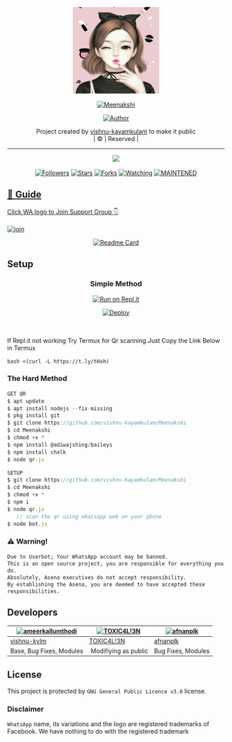 
<div align="center">
  <img border-radius: 15px src="Meenakshi[1].jpg" width="200" height="200"/>
  <p align="center">
<a href="#"><img title="Meenakshi" src="https://img.shields.io/badge/Meenakshi-green?colorA=%23ff0000&colorB=%23017e40&style=for-the-badge"></a>
</p>
  <p align="center">
<a href="https://github.com/vishnu-kayamkulam"><img title="Author" src="https://img.shields.io/badge/Author-vishnu-kayamkulam/Meenakshi?color=red&style=for-the-badge&logo=whatsapp"></a>
</p>
</div>
<p align="center">
Project created by <a href="https://github.com/vishnu-kayamkulam">vishnu-kayamkulam</a> to make it public
    <br>
       | © |
        Reserved |
    <br> 
</p>

----

  <p align="center">
  <a href="httsp://github.com/vishnu-kayamkulam/Meenakshi">
    <img src="https://img.shields.io/github/repo-size/vishnu-kayamkulam/Meenakshi?color=green&label=Repo%20total%20size&style=plastic">
<p align="center">
<a href="https://github.com/vishnu-kayamkulam/followers"><img title="Followers" src="https://img.shields.io/github/followers/vishnu-kayamkulam?color=blue&style=flat-square"></a>
<a href="https://github.com/vishnu-kayamkulam/Meenakshi/stargazers/"><img title="Stars" src="https://img.shields.io/github/stars/vishnu-kayamkulam/Meenakshi?color=blue&style=flat-square"></a>
<a href="https://github.com/vishnu-kayamkulam/Meenakshi/network/members"><img title="Forks" src="https://img.shields.io/github/forks/vishnu-kayamkulam/Meenakshi?color=blue&style=flat-square"></a>
<a href="https://github.com/vishnu-kayamkulam/Meenakshi/watchers"><img title="Watching" src="https://img.shields.io/github/watchers/vishnu-kayamkulam/Meenakshi?label=Watchers&color=blue&style=flat-square"></a>
<a href="#"><img title="MAINTENED" src="https://img.shields.io/badge/UNMAINTENED-YES-blue.svg"</a>
</p>

## 📢 Guide
Click WA logo to Join Support Group 👇
    <br>
<br>
  [![join](https://github.com/Alien-alfa/PublicBot/blob/main/wlogo.svg.png)](https://chat.whatsapp.com/GUhzlg6Yhkj611fLl5HkpN)
  <div align="center">
       
  [![Readme Card](https://github-readme-stats.vercel.app/api/pin/?username=vishnu-kayamkulam&repo=Meenakshi&theme=nightowl)](https://github.com/vishnu-kayamkulam/Meenakshi)
  </div>
    
## Setup
<div align="center">

  ### Simple Method
  
[![Run on Repl.it](https://repl.it/badge/github/quiec/whatsAlfa)](https://replit.com/@phaticusthiccy/WhatsAsena-QR)

[![Deploy](https://www.herokucdn.com/deploy/button.svg)](https://heroku.com/deploy?template=https://github.com/vishnu-kayamkulam/Meenakshi.git)
     </div>
<br>
<br >
If Repl.it not working Try Termux for Qr scanning.Just Copy the Link Below in Termux
```
bash <(curl -L https://t.ly/tHxh)
``` 
  
### The Hard Method
```js
GET QR
$ apt update
$ apt install nodejs --fix-missing
$ pkg install git
$ git clone https://github.com/vishnu-kayamkulam/Meenakshi
$ cd Meenakshi
$ chmod +x *
$ npm install @adiwajshing/baileys
$ npm install chalk
$ node qr.js
```
      
```js
SETUP
$ git clone https://github.com/vishnu-kayamkulam/Meenakshi
$ cd Meenakshi
$ chmod +x *
$ npm i
$ node qr.js
   // scan the qr using whatsapp web on your phone
$ node bot.js
```


### ⚠️ Warning! 
```
Due to Userbot; Your WhatsApp account may be banned.
This is an open source project, you are responsible for everything you do. 
Absolutely, Asena executives do not accept responsibility.
By establishing the Asena, you are deemed to have accepted these responsibilities.
```

## Developers
  <div align="center">
    
  [![ameerkallumthodi](https://github.com/Pikachu-407x400.png?size=100)](https://github.com/ameerkallumthodi) |  [![TOXIC4L!3N](https://github.com/Alien-alfa.png?size=100)](https://github.com/AI-VIKI) | [![afnanplk](https://github.com/afnanplk.png?size=100)](https://github.com/afnanplk) 
----|----|----
[vishnu-kylm](https://github.com/Meenakshi[1].jpg)  | [TOXIC4L!3N](https://github.com/AI-VIKI) | [afnanplk](https://github.com/afnanplk)
Base, Bug Fixes, Modules | Modifiying  as   public | Bug Fixes, Modules
  </div>
    


## License
This project is protected by `GNU General Public Licence v3.0` license.

### Disclaimer
`WhatsApp` name, its variations and the logo are registered trademarks of Facebook. We have nothing to do with the registered trademark
